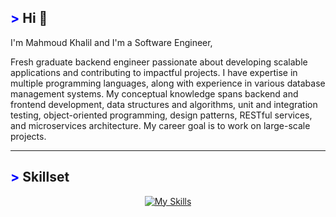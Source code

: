 ## <span style="color: blue !important;">&gt;</span> Hi 👋

<p align="left">I'm Mahmoud Khalil and I'm a Software Engineer,</p>

Fresh graduate backend engineer passionate about developing scalable applications and contributing to impactful projects. I have expertise in multiple programming languages, along with experience in various database management systems. My conceptual knowledge spans backend and frontend development, data structures and algorithms, unit and integration testing, object-oriented programming, design patterns, RESTful services, and microservices architecture. My career goal is to work on large-scale projects.

---

## <span style="color: blue !important;">&gt;</span> Skillset

<div align="center">

[![My Skills](https://skillicons.dev/icons?i=git,cs,python,javascript,typescript,jquery,php,nestjs,nodejs,express,dotnet,postgres,mongodb,mysql,nextjs,react,angular,tailwind,bootstrap,jest,prisma,pug,postman,docker,git,bash,blender,&perline=12)](https://skillicons.dev)

</div>
